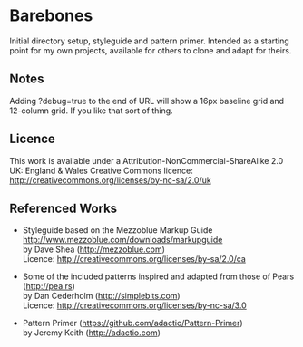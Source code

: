# Barebones

Initial directory setup, styleguide and pattern primer. Intended as a starting point for my own projects, available for others to clone and adapt for theirs.

## Notes

Adding ?debug=true to the end of URL will show a 16px baseline grid and 12-column grid. If you like that sort of thing.

## Licence

This work is available under a Attribution-NonCommercial-ShareAlike 2.0 UK: England & Wales Creative Commons licence:
<http://creativecommons.org/licenses/by-nc-sa/2.0/uk>

## Referenced Works

* Styleguide based on the Mezzoblue Markup Guide <http://www.mezzoblue.com/downloads/markupguide>  
  by Dave Shea (<http://mezzoblue.com>)  
  Licence: <http://creativecommons.org/licenses/by-sa/2.0/ca>

* Some of the included patterns inspired and adapted from those of Pears (<http://pea.rs>)  
  by Dan Cederholm (<http://simplebits.com>)  
  Licence: <http://creativecommons.org/licenses/by-nc-sa/3.0>

* Pattern Primer (<https://github.com/adactio/Pattern-Primer>)  
  by Jeremy Keith (<http://adactio.com>)